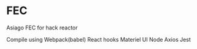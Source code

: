 # FEC
Asiago FEC for hack reactor

Compile using Webpack(babel)
React hooks
Materiel UI
Node
Axios
Jest




